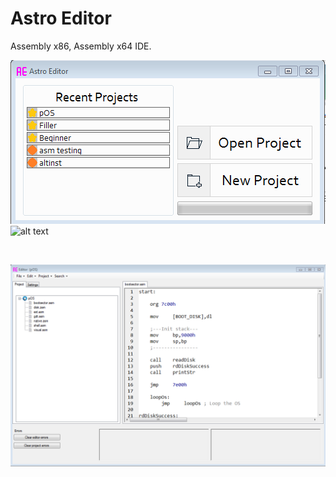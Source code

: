 # Astro Editor
 Assembly x86, Assembly x64 IDE. <br />
 
 ![Preview](https://github.com/cashsignsesh/Astro-Editor/blob/master/AstroImg.PNG?raw=true)
![alt text](https://github.com/[username]/[reponame]/blob/[branch]/image.jpg?raw=true)

 <br />
 
 ![Other preview](https://raw.githubusercontent.com/cashsignsesh/Astro-Editor/master/AstroImg0.PNG)
 

